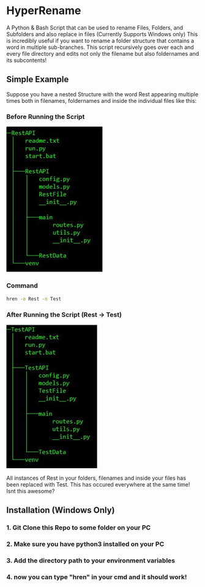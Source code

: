 # HyperRename
 A Python & Bash Script that can be used to rename Files, Folders, and Subfolders and also replace in files (Currently Supports Windows only)
 This is incredibly useful if you want to rename a folder structure that contains a word in multiple sub-branches. This script recursively goes over each and every file directory and edits not only the filename but also foldernames and its subcontents!
 
 ## Simple Example
 Suppose you have a nested Structure with the word Rest appearing multiple times both in filenames, foldernames and inside the individual files like this:
 
 ### Before Running the Script
![before](https://github.com/synapsecode/HyperRename/blob/main/GithubData/1.JPG)

### Command
```cmd
hren -o Rest -n Test
```



### After Running the Script (Rest -> Test)
![before](https://github.com/synapsecode/HyperRename/blob/main/GithubData/2.JPG)

All instances of Rest in your folders, filenames and inside your files has been replaced with Test. This has occured everywhere at the same time! Isnt this awesome?

## Installation (Windows Only)
### 1. Git Clone this Repo to some folder on your PC
### 2. Make sure you have python3 installed on your PC
### 3. Add the directory path to your environment variables
### 4. now you can type "hren" in your cmd and it should work!
